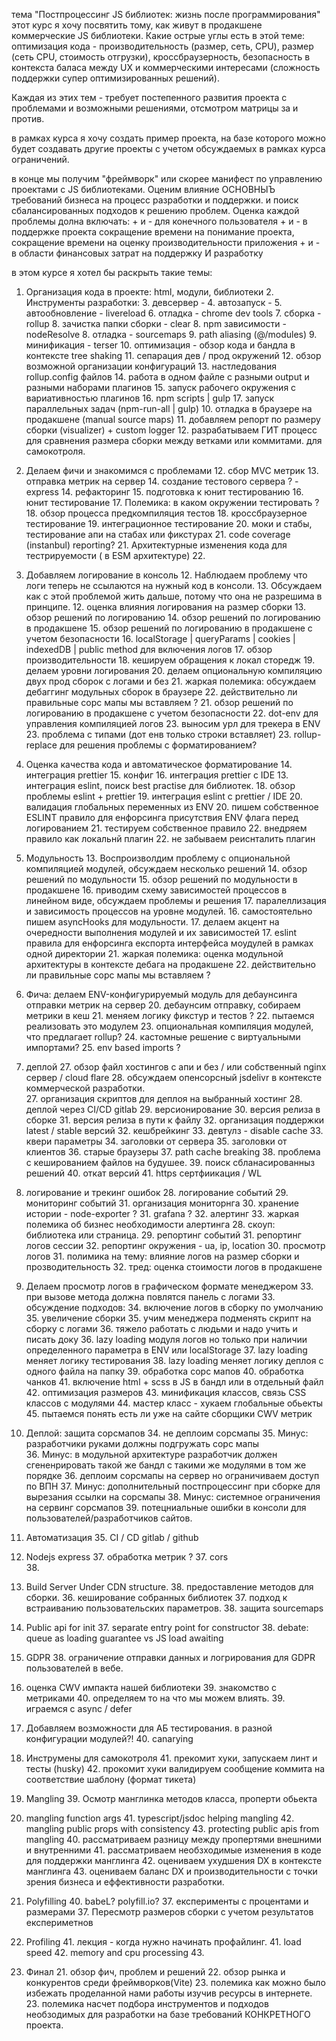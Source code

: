 тема "Постпроцессинг JS библиотек: жизнь после программирования" 
этот курс я хочу посвятить тому, как живут в продакшене  коммерческие JS библиотеки. 
Какие острые углы есть в этой теме: 
оптимизация кода - 
производительность (размер, сеть, CPU), 
размер (ceть CPU, стоимость отгрузки), 
кроссбраузерность, 
безопасность
в контекста баласа между UX и коммерческими интересами (сложность поддержки супер оптимизированных решений).

Каждая из этих тем - требует постепенного развития проекта с проблемами и возможными решениями, отсмотром матрицы за и против. 

в рамках курса я хочу создать пример проекта, 
на базе которого можно будет создавать другие проекты с учетом обсуждаемых в рамках курса ограничений.

в конце мы получим "фреймворк" или скорее манифест по управлению проектами с JS библиотеками. 
Оценим влияние ОСНОВНЫЪ требований бизнеса на процесс разработки и поддержки. и поиск сбалансированных подходов к решению проблем.
Оценка каждой проблемы долна включать: 
    + и - для конечного пользователя
    + и - в поддержке проекта  сокращение времени на понимание проекта, сокращение времени на оценку производительности приложения 
    + и - в области финансовых затрат на поддержку И разработку

в этом курсе я хотел бы раскрыть такие темы: 
1. Организация кода в проекте: html, модули, библиотеки 
   2. Инструменты разработки: 
      3. девсервер -
      4. автозапуск - 
      5. автообновление - livereload
      6. отладка - chrome dev tools
      7. сборка  - rollup 
      8. зачистка папки сборки -   clear
      8. npm зависимости - nodeResolve
      8. отладка - sourcemaps
      9. path aliasing  (@/modules)
      9. минификация - terser
         10. оптимизация - обзор кода и бандла в контексте tree shaking
      11. сепарация дев / прод окружений 
          12. обзор возможной организации конфигураций 
              13. настледования rollup.config файлов 
              14. работа в одном файле с разными output и разными наборами плагинов 
      15. запуск рабочего окружения с вариативностью плагинов
          16. npm scripts | gulp 
          17. запуск параллельных задач (npm-run-all | gulp)
      10. отладка в браузере на продакшене (manual source maps)
      11. добавляем репорт по размеру сборки (visualizer) + custom logger
      12. разрабатываем ГИТ процесс для сравнения размера сборки между ветками или коммитами. для самокотроля. 

11. Делаем фичи и знакомимся с проблемами
    12. сбор MVC метрик
    13. отправка метрик на сервер
    14. создание тестового сервера ? - express
    14. рефакторинг 
        15. подготовка к юнит тестированию
    16. юнит тестирование
        17. Полемика: в каком окружении тестировать ?
            18. обзор процесса предкомпиляция тестов
        18. кроссбраузерное тестирование
        19. интеграционное тестирование
        20. моки и стабы, тестирование апи на стабах или фикстурах
        21. code coverage (instanbul) reporting?
    21. Архитектурные изменения кода для тестрируемости ( в ESM архитектуре)
        22. 

11. Добавляем логирование в консоль
    12. Наблюдаем проблему что логи теперь не ссылаются на нужный код в консоли. 
        13. Обсуждаем как с этой проблемой жить дальше, потому что она не разрешима в принципе.
    12. оценка влияния логирования на размер сборки 
        13. обзор решений по логированию 
            14. обзор решений по логированию в продакшене 
                15. обзор решений по логированию в продакшене с учетом безопасности
    16. localStorage | queryParams | cookies | indexedDB | public method для включения логов 
        17. обзор производительности 
    18. кешируем обращения к локал сторедж
    19. делаем уровни логирования 
    20. делаем опциональную компиляцию двух прод сборок с логами и без
        21. жаркая полемика: обсуждаем дебаггинг модульных сборок в браузере
            22. действительно ли правильные сорс мапы мы вставляем ?
        21. обзор решений по логированию в продакшене с учетом безопасности
        22. dot-env для управления компиляцией логов
            23. выносим урл для трекера в ENV
                23. проблема с типами (дот енв только строки вставляет)
        23. rollup-replace  для решения проблемы с форматированием?

12. Оценка качества кода и автоматическое форматирование 
    14. интеграция prettier
        15. конфиг
        16. интеграция prettier c  IDE 
    13. интеграция eslint, поиск best practise для библиотек.
        18. обзор проблемы eslint + prettier 
        19. интеграция eslint c prettier / IDE
    20. валидация глобальных переменных из ENV
    20. пишем собственное ESLINT правило для енфорсинга присутствия ENV флага перед логированием 
    21. тестируем собственное правило
    22. внедряем правило как локальнй плагин
    22. не забываем реиснталить плагин
    
           
12. Модульность
    13. Воспроизволдим проблему с опциональной компиляцией модулей, обсуждаем несколько решений 
    14. обзор решений по модульности 
        15. обзор решений по модульности в продакшене 
        16. приводим схему зависимостей процессов в линейном виде, обсуждаем проблемы и решения
            17. паралеллизация и зависимость процессов на уровне модулей. 
        16. самостоятельно пишем asyncHooks для модульности.
        17. делаем акцент на очередности выполнения модулей и их зависимостей
    17. eslint правила для енфорсинга експорта интерфейса моудулей в рамках одной директории
    21. жаркая полемика: оценка модульной архитектуры в контексте дебага на продакшене
        22. действительно ли правильные сорс мапы мы вставляем ?

19. Фича: делаем ENV-конфигурируемый модуль для дебаунсинга отправки метрик на сервер
    20. дебаунсим отправку, собираем метрики в кеш
        21. меняем логику фикстур и тестов ? 
        22. пытаемся реализовать это модулем
    23. опциональная компиляция модулей, что предлагает rollup? 
    24. кастомные решение с виртуальными импортами? 
    25. env based imports ? 


26. деплой 
    27. обзор файл хостингов с апи и без / или собственный nginx сервер / cloud flare 
        28. обсуждаем опенсорсный jsdelivr в контексте коммерческой разработки.  
    27. организация скриптов для деплоя на выбранный хостинг
    28. деплой через CI/CD gitlab 
    29. версионирование
        30. версия релиза в сборке
        31. версия релиза в пути к файлу
        32. организация поддержки latest / stable версий
    32. кешбрейкинг
        33. девтулз  - disable cache 
        33. квери параметры 
        34. заголовки от сервера 
        35. заголовки от клиентов 
            36. старые браузеры 
        37. path cache breaking 
            38. проблема с кешированием файлов на будушее. 
        39. поиск сбланасированныз решений 
    40. откат версий
    41. https сертфиикация / WL 

    
27. логирование и трекинг ошибок
    28. логирование событий
    29. мониторинг событий 
        31. организация мониторнга
        30. хранение истории - node-exporter ? 
        31. grafana ?
        32. алертинг
            33. жаркая полемика об бизнес необходимости алертинга
    28. скоуп: библиотека или страница. 
    29. репортинг событий
    31. репортинг логов сессии 
    32. репортинг окружения - ua, ip, location
    30. просмотр логов
        31. полимика на тему:  влияние логов на размер сборки и прозводительность
            32. тред: оценка стоимости логов в продакшене

32. Делаем просмотр логов в графическом формате менеджером
    33. при вызове метода должна повлятся панель с логами
    33. обсуждение подходов: 
        34. включение логов в сборку по умолчанию
            35. увеличение сборки 
        35. учим менеджера подменять скрипт на сборку с логами
            36. тяжело работать с людьми и надо учить и писать доку
        36. lazy loading модуля логов но только при наличии определенного параметра в ENV или localStorage
            37. lazy loading меняет логику тестирования
            38. lazy loading меняет логику деплоя с одного файла на папку 
                39. обработка сорс мапов 
                40. обработка чанков 
    41. включение html + scss в  JS в бандл или в отдельный файл
        42. оптимизация размеров
        43. минификация классов, связь CSS классов с модулями
    44. мастер класс - хукаем глобальные обьекты 
        45. пытаемся понять есть ли уже на сайте сборщики CWV метрик
 
33. Деплой: защита сорсмапов
    34. не деплоим сорсмапы 
        35. Минус:  разработчики руками должны подгружать сорс мапы  
        36. Минус: в модульной архитектуре разработчик должен сгененрировать такой же бандл с такими же модулями в том же порядке
    36. деплоим сорсмапы на сервер но ограничиваем доступ по ВПН 
        37. Минус:  дополнительный постпроцессинг при сборке для вырезания ссылки на сорсмапы
        38. Минус: системное ограничения на сервинг сорсмапов
            39. потецниальные ошибки в консоли для пользователей/разработчиков сайтов.

34. Автоматизация
    35. CI / CD gitlab / github 

36. Nodejs express
    37. обработка метрик ?
    37. cors    
    38. 
    

35. Build Server Under CDN structure. 
    38. предоставление методов для сборки. 
    36. кеширование собранных библиотек 
    37. подход к встраиванию пользовательских параметров.
    38. защита sourcemaps

36. Public api for init 
    37. separate entry point for constructor 
    38. debate:  queue as loading guarantee vs JS load awaiting 
37. GDPR 
    38. ограничение отправки данных и логрирования для GDPR пользователей в вебе. 

38. оценка CWV импакта нашей библиотеки 
    39. знакомство с метриками
    40. определяем то на что мы можем влиять. 
        39. играемся с async / defer 

39. Добавляем возможности для АБ тестирования. в разной конфигурации модулей?!
    40. canarying

40. Инструмены для самокотроля 
    41. прекомит хуки, запускаем линт и тесты (husky)
    42. прокомит хуки валидируем сообщение коммита на соответствие шаблону (формат тикета) 

38. Mangling 
    39. Осмотр манглинка методов класса, проперти обьекта 
40. mangling function args 
    41. typescript/jsdoc helping mangling 
    42. mangling public props with consistency 
    43. protecting public apis from mangling 
        40. рассматриваем разницу между пропертями внешними и внутренними 
        41. рассматриваем необзходимые изменения в коде для поддержки манглинга 
        42. оцениваем ухудшения DX в контексте манглинга
        43. оцениваем баланс DX и производительности с точки зрения бизнеса и еффективности разработки.

39. Polyfilling
    40. babeL? polyfill.io?
    37. експерименты с процентами и размерами
    37. Пересмотр размеров сборки с учетом результатов експериметнов

40. Profiling
    41. лекция - когда нужно начинать профайлинг. 
        41. load speed 
        42. memory and cpu processing 
        43. 


20. Финал 
    21. обзор фич, проблем и решений
    22. обзор рынка и конкурентов среди фреймворков(Vite) 
        23. полемика как можно было избежать проделанной нами работы изучив ресурсы в интернете. 
        23. полемика насчет подбора инструментов и подходов необзодимых для разработки на базе требований КОНКРЕТНОГО проекта. 

